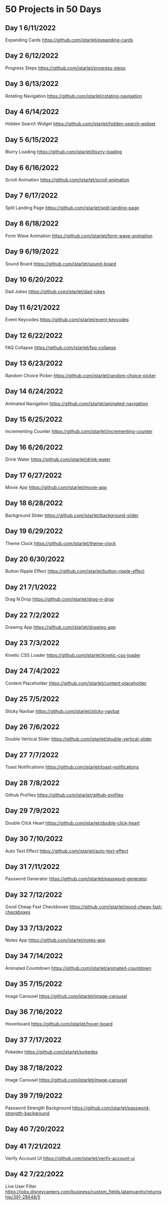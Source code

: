 # 50 Projects in 50 Days

## Day 1 6/11/2022
Expanding Cards https://github.com/istarlet/expanding-cards

## Day 2 6/12/2022
Progress Steps https://github.com/istarlet/progress-steps

## Day 3 6/13/2022
Rotating Navigation https://github.com/istarlet/rotating-navigation

## Day 4 6/14/2022
Hidden Search Widget https://github.com/istarlet/hidden-search-widget

## Day 5 6/15/2022
Blurry Loading https://github.com/istarlet/blurry-loading

## Day 6 6/16/2022
Scroll Animation https://github.com/istarlet/scroll-animation

## Day 7 6/17/2022
Split Landing Page https://github.com/istarlet/split-landing-page

## Day 8 6/18/2022
Form Wave Animation https://github.com/istarlet/form-wave-animation

## Day 9 6/19/2022
Sound Board https://github.com/istarlet/sound-board

## Day 10 6/20/2022
Dad Jokes https://github.com/istarlet/dad-jokes

## Day 11 6/21/2022
Event Keycodes https://github.com/istarlet/event-keycodes

## Day 12 6/22/2022
FAQ Collapse https://github.com/istarlet/faq-collapse

## Day 13 6/23/2022
Random Choice Picker https://github.com/istarlet/random-choice-picker

## Day 14 6/24/2022
Animated Navigation https://github.com/istarlet/animated-navigation

## Day 15 6/25/2022
Incrementing Counter https://github.com/istarlet/incrementing-counter

## Day 16 6/26/2022
Drink Water https://github.com/istarlet/drink-water

## Day 17 6/27/2022
Movie App https://github.com/istarlet/movie-app

## Day 18 6/28/2022
Background Slider https://github.com/istarlet/background-slider

## Day 19 6/29/2022
Theme Clock https://github.com/istarlet/theme-clock

## Day 20 6/30/2022
Button Ripple Effect https://github.com/istarlet/button-ripple-effect

## Day 21 7/1/2022
Drag N Drop https://github.com/istarlet/drag-n-drop

## Day 22 7/2/2022
Drawing App https://github.com/istarlet/drawing-app

## Day 23 7/3/2022
Kinetic CSS Loader https://github.com/istarlet/kinetic-css-loader

## Day 24 7/4/2022
Content Placeholder https://github.com/istarlet/content-placeholder

## Day 25 7/5/2022
Sticky Navbar https://github.com/istarlet/sticky-navbar

## Day 26 7/6/2022
Double Vertical Slider https://github.com/istarlet/double-vertical-slider

## Day 27 7/7/2022
Toast Notifications https://github.com/istarlet/toast-notifications

## Day 28 7/8/2022
Github Profiles https://github.com/istarlet/github-profiles

## Day 29 7/9/2022
Double Click Heart https://github.com/istarlet/double-click-heart

## Day 30 7/10/2022
Auto Text Effect https://github.com/istarlet/auto-text-effect

## Day 31 7/11/2022
Password Generator https://github.com/istarlet/password-generator

## Day 32 7/12/2022
Good Cheap Fast Checkboxes https://github.com/istarlet/good-cheap-fast-checkboxes

## Day 33 7/13/2022
Notes App https://github.com/istarlet/notes-app

## Day 34 7/14/2022
Animated Countdown https://github.com/istarlet/animated-countdown

## Day 35 7/15/2022
Image Carousel https://github.com/istarlet/image-carousel

## Day 36 7/16/2022
Hoverboard https://github.com/istarlet/hover-board

## Day 37 7/17/2022
Pokedex https://github.com/istarlet/pokedex

## Day 38 7/18/2022
Image Carousel https://github.com/istarlet/image-carousel

## Day 39 7/19/2022
Password Strength Background https://github.com/istarlet/password-strength-background

## Day 40 7/20/2022

## Day 41 7/21/2022
Verify Account UI https://github.com/istarlet/verify-account-ui

## Day 42 7/22/2022
Live User Filter https://jobs.disneycareers.com/business/custom_fields.latamvanity/returnship/391-28648/5

